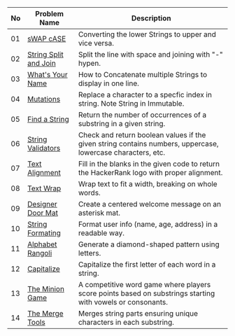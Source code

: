 | No | Problem Name | Description |
|---|---|---|
| 01 | [sWAP cASE](https://github.com/JawadSher/Python_Problems-HackerRank/tree/main/03%20-%20Strings%20Problems/01%20-%20sWAP%20cASE) | Converting the lower Strings to upper and vice versa. |
| 02 | [String Split and Join](https://github.com/JawadSher/Python_Problems-HackerRank/tree/main/03%20-%20Strings%20Problems/02%20-%20String%20Split%20and%20Join) | Split the line with space and joining with "-" hypen. |
| 03 | [What's Your Name](https://github.com/JawadSher/Python_Problems-HackerRank/tree/main/03%20-%20Strings%20Problems/03%20-%20What's%20Your%20Name) | How to Concatenate multiple Strings to display in one line. |
| 04 | [Mutations](https://github.com/JawadSher/Python_Problems-HackerRank/tree/main/03%20-%20Strings%20Problems/04%20-%20Mutations) | Replace a character to a specfic index in string. Note String in Immutable. |
| 05 | [Find a String](https://github.com/JawadSher/Python_Problems-HackerRank/tree/main/03%20-%20Strings%20Problems/05%20-%20Find%20a%20String) | Return the number of occurrences of a substring in a given string. |
| 06 | [String Validators](https://github.com/JawadSher/Python_Problems-HackerRank/tree/main/03%20-%20Strings%20Problems/06%20-%20String%20Validators) | Check and return boolean values if the given string contains numbers, uppercase, lowercase characters, etc. |
| 07 | [Text Alignment](https://github.com/JawadSher/Python_Problems-HackerRank/tree/main/03%20-%20Strings%20Problems/07%20-%20Text%20Alignment) | Fill in the blanks in the given code to return the HackerRank logo with proper alignment. |
| 08 | [Text Wrap](https://github.com/JawadSher/Python_Problems-HackerRank/tree/main/03%20-%20Strings%20Problems/08%20-%20Text%20Wrap) | Wrap text to fit a width, breaking on whole words.
| 09 | [Designer Door Mat](https://github.com/JawadSher/Python_Problems-HackerRank/tree/main/03%20-%20Strings%20Problems/09%20-%20Designer%20Door%20Mat) | Create a centered welcome message on an asterisk mat.
| 10 | [String Formating](https://github.com/JawadSher/Python_Problems-HackerRank/tree/main/03%20-%20Strings%20Problems/10%20-%20String%20Formating) | Format user info (name, age, address) in a readable way.
| 11 | [Alphabet Rangoli](https://github.com/JawadSher/Python_Problems-HackerRank/tree/main/03%20-%20Strings%20Problems/11%20-%20Alphabet%20Rangoli) | Generate a diamond-shaped pattern using letters.
| 12 | [Capitalize](https://github.com/JawadSher/Python_Problems-HackerRank/tree/main/03%20-%20Strings%20Problems/12%20-%20Capitalize) | Capitalize the first letter of each word in a string.
| 13 | [The Minion Game](https://github.com/JawadSher/Python_Problems-HackerRank/tree/main/03%20-%20Strings%20Problems/13%20-%20The%20Minion%20Game) | A competitive word game where players score points based on substrings starting with vowels or consonants.
| 14 | [The Merge Tools](https://github.com/JawadSher/Python_Problems-HackerRank/tree/main/03%20-%20Strings%20Problems/14%20-%20Merge%20The%20Tools) | Merges string parts ensuring unique characters in each substring.
